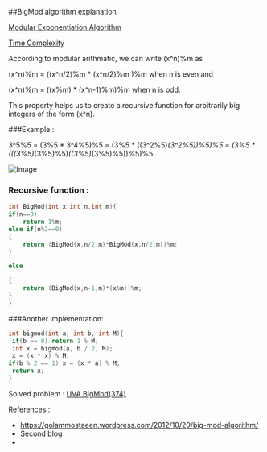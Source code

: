 ##BigMod algorithm explanation

[Modular Exponentiation Algorithm](https://www.youtube.com/watch?v=nO7_qu2kd1Q)

[Time Complexity](https://www.youtube.com/watch?v=VHcZtdp5054)

According to modular arithmatic, we can write (x^n)%m as 

(x^n)%m = ((x^n/2)%m * (x^n/2)%m )%m when n is even and 


(x^n)%m = ((x%m) * (x^n-1)%m)%m when n is odd.

This property helps us to create a recursive function for arbitrarily big integers of the form (x^n).

###Example :
 
3^5%5 = (3%5 * 3^4%5)%5
      = (3%5 * ((3^2%5)*(3^2%5))%5)%5
      = (3%5 *  (((3%5)*(3%5)%5)*((3%5)*(3%5)%5))%5)%5
      
![Image](https://golammostaeen.files.wordpress.com/2012/10/bigmod1.png)

### Recursive function : 

```C++
int BigMod(int x,int n,int m){
if(n==0)
    return 1%m;
else if(n%2==0)
{
    return (BigMod(x,n/2,m)*BigMod(x,n/2,m))%m;
}

else

{
    return (BigMod(x,n-1,m)*(x%m))%m;
}
}
```


###Another implementation:


```C++
int bigmod(int a, int b, int M){
 if(b == 0) return 1 % M;
 int x = bigmod(a, b / 2, M);
 x = (x * x) % M;
if(b % 2 == 1) x = (x * a) % M;
 return x;
} 
```


Solved problem : [UVA BigMod(374)](https://github.com/M4573R/Data-Structures/blob/master/math/BigMod.cpp)

References : 

* https://golammostaeen.wordpress.com/2012/10/20/big-mod-algorithm/
* [Second blog](https://imranshabijabi.wordpress.com/2012/11/24/%E0%A6%AC%E0%A6%BF%E0%A6%97-%E0%A6%AE%E0%A7%8B%E0%A6%A1-%E0%A6%85%E0%A7%8D%E0%A6%AF%E0%A6%BE%E0%A6%B2%E0%A6%97%E0%A7%8B%E0%A6%B0%E0%A6%BF%E0%A6%A6%E0%A6%AEbig-mod-algorithm/)
* 

